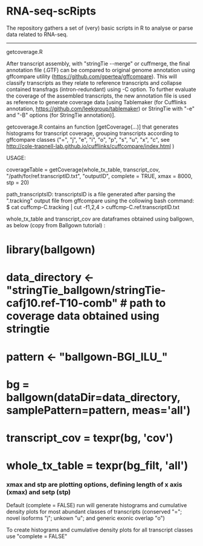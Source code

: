# RNA-seq-scRipts
The repository gathers a set of (very) basic scripts in R to analyse or parse data related to RNA-seq. 

--------------
getcoverage.R

After transcript assembly, with "stringTie --merge" or cuffmerge, the final annotation file (.GTF) can be compared to original genome annotation using gffcompare utility (https://github.com/gpertea/gffcompare). This will classify transcripts as they relate to reference transcripts and collapse contained transfrags (intron-redundant) using -C option. To further evaluate the coverage of the assembled transcripts, the new annotation file is used as reference to generate coverage data [using Tablemaker (for Cufflinks annotation, https://github.com/leekgroup/tablemaker) or StringTie with "-e" and "-B" options (for StringTie annotation)]. 

getcoverage.R contains an function [getCoverage(...)] that generates histograms for transcript coverage, grouping transcripts according to gffcompare classes ("=", "j", "e", "i", "o", "p", "s", "u", "x", "c", see http://cole-trapnell-lab.github.io/cufflinks/cuffcompare/index.html )

USAGE:

coverageTable = getCoverage(whole_tx_table, transcript_cov,
                 "/path/for/ref.transcriptID.txt", "outputID", complete = TRUE, xmax = 8000, stp = 20)
                 
path_transcriptsID: transcriptsID is a file generated after parsing the ".tracking" output file from gffcompare using the collowing bash command:
$ cat cuffcmp-C.tracking | cut -f1,2,4 > cuffcmp-C.ref.transcriptID.txt

whole_tx_table and transcript_cov are dataframes obtained using ballgown, as below (copy from Ballgown tutorial) :
# library(ballgown)
# data_directory <- "stringTie_ballgown/stringTie-cafj10.ref-T10-comb" # path to coverage data obtained using stringtie
# pattern <- "ballgown-BGI_ILU_" 
# bg = ballgown(dataDir=data_directory, samplePattern=pattern, meas='all')
# transcript_cov = texpr(bg, 'cov')
# whole_tx_table = texpr(bg_filt, 'all') 

### xmax and stp are plotting options, defining length of x axis (xmax) and setp (stp)           
Default (complete = FALSE) run will generate histograms and cumulative density plots for most abundant classes of transcripts (conserved "="; novel isoforms "j"; unkown "u"; and generic exonic overlap "o")

To create histograms and cumulative density plots for all  transcript classes use "complete = FALSE"
